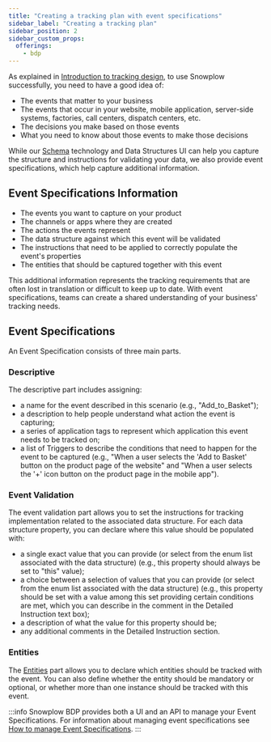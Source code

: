 ```yaml
---
title: "Creating a tracking plan with event specifications"
sidebar_label: "Creating a tracking plan"
sidebar_position: 2
sidebar_custom_props:
  offerings:
    - bdp
---
```


As explained in [Introduction to tracking design](/docs/data-product-studio/index.md), to use Snowplow successfully, you need to have a good idea of:
- The events that matter to your business
- The events that occur in your website, mobile application, server-side systems, factories, call centers, dispatch centers, etc.
- The decisions you make based on those events
- What you need to know about those events to make those decisions

While our [Schema](/docs/fundamentals/schemas/index.md) technology and Data Structures UI can help you capture the structure and instructions for validating your data, we also provide event specifications, which help capture additional information.

## Event Specifications Information

- The events you want to capture on your product
- The channels or apps where they are created
- The actions the events represent
- The data structure against which this event will be validated
- The instructions that need to be applied to correctly populate the event's properties
- The entities that should be captured together with this event

This additional information represents the tracking requirements that are often lost in translation or difficult to keep up to date. With event specifications, teams can create a shared understanding of your business' tracking needs.

## Event Specifications

An Event Specification consists of three main parts.

### Descriptive

The descriptive part includes assigning:

- a name for the event described in this scenario (e.g., "Add_to_Basket");
- a description to help people understand what action the event is capturing;
- a series of application tags to represent which application this event needs to be tracked on;
- a list of Triggers to describe the conditions that need to happen for the event to be captured (e.g., "When a user selects the 'Add to Basket' button on the product page of the website" and "When a user selects the '+' icon button on the product page in the mobile app").

### Event Validation

The event validation part allows you to set the instructions for tracking implementation related to the associated data structure. For each data structure property, you can declare where this value should be populated with:

- a single exact value that you can provide (or select from the enum list associated with the data structure) (e.g., this property should always be set to "this" value);
- a choice between a selection of values that you can provide (or select from the enum list associated with the data structure) (e.g., this property should be set with a value among this set providing certain conditions are met, which you can describe in the comment in the Detailed Instruction text box);
- a description of what the value for this property should be;
- any additional comments in the Detailed Instruction section.

### Entities

The [Entities](/docs/fundamentals/entities/index.md) part allows you to declare which entities should be tracked with the event. You can also define whether the entity should be mandatory or optional, or whether more than one instance should be tracked with this event.

:::info
Snowplow BDP provides both a UI and an API to manage your Event Specifications. For information about managing event specifications see [How to manage Event Specifications](/docs/data-product-studio/event-specifications/index.md).
:::
